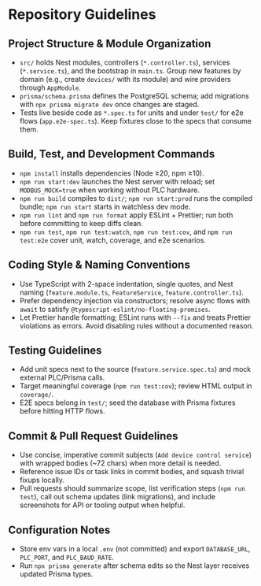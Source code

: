 # Repository Guidelines

## Project Structure & Module Organization
- `src/` holds Nest modules, controllers (`*.controller.ts`), services (`*.service.ts`), and the bootstrap in `main.ts`. Group new features by domain (e.g., create `devices/` with its module) and wire providers through `AppModule`.
- `prisma/schema.prisma` defines the PostgreSQL schema; add migrations with `npx prisma migrate dev` once changes are staged.
- Tests live beside code as `*.spec.ts` for units and under `test/` for e2e flows (`app.e2e-spec.ts`). Keep fixtures close to the specs that consume them.

## Build, Test, and Development Commands
- `npm install` installs dependencies (Node ≥20, npm ≥10).
- `npm run start:dev` launches the Nest server with reload; set `MODBUS_MOCK=true` when working without PLC hardware.
- `npm run build` compiles to `dist/`; `npm run start:prod` runs the compiled bundle; `npm run start` starts in watchless dev mode.
- `npm run lint` and `npm run format` apply ESLint + Prettier; run both before committing to keep diffs clean.
- `npm run test`, `npm run test:watch`, `npm run test:cov`, and `npm run test:e2e` cover unit, watch, coverage, and e2e scenarios.

## Coding Style & Naming Conventions
- Use TypeScript with 2-space indentation, single quotes, and Nest naming (`feature.module.ts`, `FeatureService`, `feature.controller.ts`).
- Prefer dependency injection via constructors; resolve async flows with `await` to satisfy `@typescript-eslint/no-floating-promises`.
- Let Prettier handle formatting; ESLint runs with `--fix` and treats Prettier violations as errors. Avoid disabling rules without a documented reason.

## Testing Guidelines
- Add unit specs next to the source (`feature.service.spec.ts`) and mock external PLC/Prisma calls.
- Target meaningful coverage (`npm run test:cov`); review HTML output in `coverage/`.
- E2E specs belong in `test/`; seed the database with Prisma fixtures before hitting HTTP flows.

## Commit & Pull Request Guidelines
- Use concise, imperative commit subjects (`Add device control service`) with wrapped bodies (~72 chars) when more detail is needed.
- Reference issue IDs or task links in commit bodies, and squash trivial fixups locally.
- Pull requests should summarize scope, list verification steps (`npm run test`), call out schema updates (link migrations), and include screenshots for API or tooling output when helpful.

## Configuration Notes
- Store env vars in a local `.env` (not committed) and export `DATABASE_URL`, `PLC_PORT`, and `PLC_BAUD_RATE`.
- Run `npx prisma generate` after schema edits so the Nest layer receives updated Prisma types.
